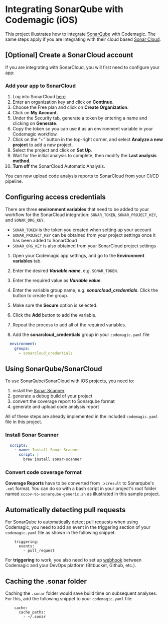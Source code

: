 # Integrating SonarQube with Codemagic (iOS)

This project illustrates how to integrate [SonarQube](https://www.sonarqube.org/) with Codemagic. The same steps apply if you are integrating with their cloud based [Sonar Cloud](https://sonarcloud.io/).

## [Optional] Create a SonarCloud account

If you are integrating with SonarCloud, you will first need to configure your app:

### Add your app to SonarCloud

1. Log into SonarCloud [here](https://sonarcloud.io/sessions/new)
2. Enter an organization key and click on **Continue**.
3. Choose the Free plan and click on **Create Organization**.
4. Click on **My Account**.
5. Under the Security tab, generate a token by entering a name and clicking on **Generate**.
6. Copy the token so you can use it as an environment variable in your Codemagic workflow.
7. Click on the “+” button in the top-right corner, and select **Analyze a new project** to add a new project.
8. Select the project and click on **Set Up**.
9. Wait for the initial analysis to complete, then modify the **Last analysis method**.
10. **Turn off** the SonarCloud Automatic Analysis.

You can now upload code analysis reports to SonarCloud from your CI/CD pipeline.


## Configuring access credentials

There are three **environment variables** that need to be added to your workflow for the SonarCloud integration: `SONAR_TOKEN`, `SONAR_PROJECT_KEY`, and `SONAR_ORG_KEY`.

- `SONAR_TOKEN` is the token you created when setting up your account
- `SONAR_PROJECT_KEY` can be obtained from your project settings once it has been added to SonarCloud
- `SONAR_ORG_KEY` is also obtained from your SonarCloud project settings

1. Open your Codemagic app settings, and go to the **Environment variables** tab.
2. Enter the desired **_Variable name_**, e.g. `SONAR_TOKEN`.
3. Enter the required value as **_Variable value_**.
4. Enter the variable group name, e.g. **_sonarcloud_credentials_**. Click the button to create the group.
5. Make sure the **Secure** option is selected.
6. Click the **Add** button to add the variable.
7. Repeat the process to add all of the required variables.

8. Add the **sonarcloud_credentials** group in your `codemagic.yaml` file

```yaml
  environment:
    groups:
      - sonarcloud_credentials
```

## Using SonarQube/SonarCloud
To use SonarQube/SonarCloud with iOS projects, you need to:

1. install the [Sonar Scanner](https://docs.sonarqube.org/latest/analysis/scan/sonarscanner/)
2. generate a debug build of your project
3. convert the coverage report to Sonarqube format
4. generate and upload code analysis report

All of these steps are already implemented in the included `codemagic.yaml` file in this project.

### Install Sonar Scanner
```yaml
  scripts:
    - name: Install Sonar Scanner
      script: | 
        brew install sonar-scanner
```

### Convert code coverage format
**Coverage Reports** have to be converted from `.xcresult` to Sonarqube's `.xml` format. You can do so with a bash script in your project's root folder named `xccov-to-sonarqube-generic.sh` as illustrated in this sample project.

## Automatically detecting pull requests

For SonarQube to automatically detect pull requests when using Codemagic, you need to add an event in the triggering section of your `codemagic.yaml` file as shown in the following snippet:
```
    triggering:
      events:
        - pull_request
```
For **triggering** to work, you also need to set up [webhook](https://docs.codemagic.io/configuration/webhooks/) between Codemagic and your DevOps platform (Bitbucket, Github, etc.).

## Caching the .sonar folder
Caching the `.sonar` folder would save build time on subsequent analyses. For this, add the following snippet to your `codemagic.yaml` file:
```
    cache:
      cache_paths:
        - ~/.sonar
```
